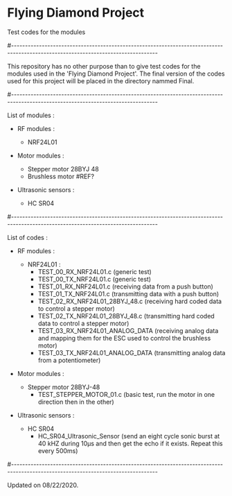 # Flying Diamond Project
Test codes for the modules

#----------------------------------------------------------------------------------------------------------------------------------

This repository has no other purpose than to give test codes for the modules used in the 'Flying Diamond Project'.
The final version of the codes used for this project will be placed in the directory nammed Final.

#----------------------------------------------------------------------------------------------------------------------------------

List of modules :
  - RF modules :
    - NRF24L01
    
  - Motor modules :
    - Stepper motor 28BYJ 48
    - Brushless motor #REF?
    
  - Ultrasonic sensors :
    - HC SR04
    
#----------------------------------------------------------------------------------------------------------------------------------

List of codes :
  - RF modules :
    - NRF24L01 :
      - TEST_00_RX_NRF24L01.c (generic test)
      - TEST_00_TX_NRF24L01.c (generic test)
      - TEST_01_RX_NRF24L01.c (receiving data from a push button)
      - TEST_01_TX_NRF24L01.c (transmitting data with a push button)
      - TEST_02_RX_NRF24L01_28BYJ_48.c (receiving hard coded data to control a stepper motor)
      - TEST_02_TX_NRF24L01_28BYJ_48.c (transmitting hard coded data to control a stepper motor)
      - TEST_03_RX_NRF24L01_ANALOG_DATA (receiving analog data and mapping them for the ESC used to control the brushless motor)
      - TEST_03_TX_NRF24L01_ANALOG_DATA (transmitting analog data from a potentiometer)
    
  - Motor modules :
    - Stepper motor 28BYJ-48
      - TEST_STEPPER_MOTOR_01.c (basic test, run the motor in one direction then in the other)
      
  - Ultrasonic sensors :
    - HC SR04
        - HC_SR04_Ultrasonic_Sensor (send an eight cycle sonic burst at 40 kHZ during 10µs and then get the echo if it exists. Repeat this every 500ms)
      
#----------------------------------------------------------------------------------------------------------------------------------

Updated on 08/22/2020.
